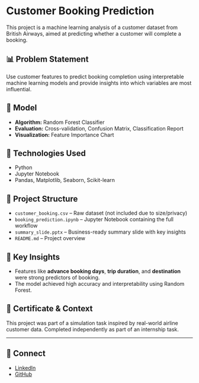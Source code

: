 # Customer Booking Prediction

This project is a machine learning analysis of a customer dataset from British Airways, aimed at predicting whether a customer will complete a booking.

## 📊 Problem Statement
Use customer features to predict booking completion using interpretable machine learning models and provide insights into which variables are most influential.

## 🧠 Model
- **Algorithm:** Random Forest Classifier
- **Evaluation:** Cross-validation, Confusion Matrix, Classification Report
- **Visualization:** Feature Importance Chart

## 🔧 Technologies Used
- Python
- Jupyter Notebook
- Pandas, Matplotlib, Seaborn, Scikit-learn

## 📁 Project Structure
- `customer_booking.csv` – Raw dataset (not included due to size/privacy)
- `booking_prediction.ipynb` – Jupyter Notebook containing the full workflow
- `summary_slide.pptx` – Business-ready summary slide with key insights
- `README.md` – Project overview

## 📌 Key Insights
- Features like **advance booking days**, **trip duration**, and **destination** were strong predictors of booking.
- The model achieved high accuracy and interpretability using Random Forest.

## 📎 Certificate & Context
This project was part of a simulation task inspired by real-world airline customer data. Completed independently as part of an internship task.

---

## 🔗 Connect
- [LinkedIn](https://www.linkedin.com/in/chaudary-farhan)
- [GitHub](https://github.com/chaudary27)
